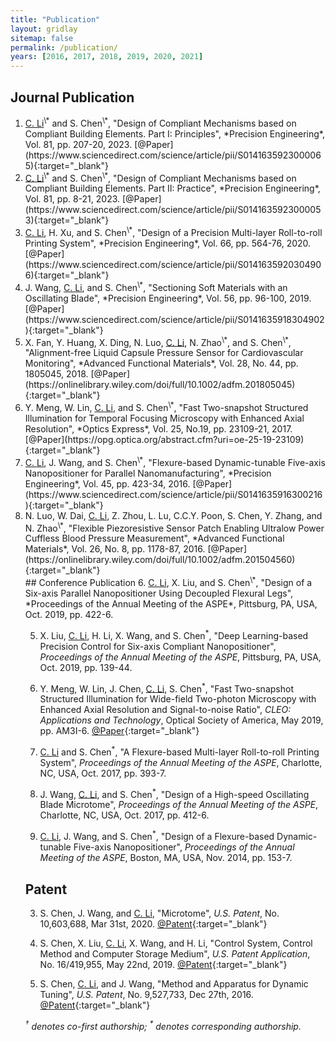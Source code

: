 ```yaml
---
title: "Publication"
layout: gridlay
sitemap: false
permalink: /publication/
years: [2016, 2017, 2018, 2019, 2020, 2021]
---
```


<style>
.jumbotron{
    padding:3%;
    padding-bottom:10px;
    padding-top:10px;
    margin-top:10px;
    margin-bottom:30px;
}
</style>

## Journal Publication
<ol class="reversed reverse-list">
<li><u>C. Li</u><sup>\*</sup> and S. Chen<sup>\*</sup>, "Design of Compliant Mechanisms based on Compliant Building Elements. Part I: Principles", *Precision Engineering*, Vol. 81, pp. 207-20, 2023.
[@Paper](https://www.sciencedirect.com/science/article/pii/S0141635923000065){:target="_blank"}
</li>
<li><u>C. Li</u><sup>\*</sup> and S. Chen<sup>\*</sup>, "Design of Compliant Mechanisms based on Compliant Building Elements. Part II: Practice", *Precision Engineering*, Vol. 81, pp. 8-21, 2023.
[@Paper](https://www.sciencedirect.com/science/article/pii/S0141635923000053){:target="_blank"}
</li>
<li><u>C. Li</u>, H. Xu, and S. Chen<sup>\*</sup>, "Design of a Precision Multi-layer Roll-to-roll Printing System", *Precision Engineering*, Vol. 66, pp. 564-76, 2020.
[@Paper](https://www.sciencedirect.com/science/article/pii/S0141635920304906){:target="_blank"}
</li>
<li>J. Wang, <u>C. Li</u>, and S. Chen<sup>\*</sup>, "Sectioning Soft Materials with an Oscillating Blade", *Precision Engineering*, Vol. 56, pp. 96-100, 2019.
[@Paper](https://www.sciencedirect.com/science/article/pii/S0141635918304902){:target="_blank"}
</li>
<li>X. Fan, Y. Huang, X. Ding, N. Luo, <u>C. Li</u>, N. Zhao<sup>\*</sup>, and S. Chen<sup>\*</sup>, "Alignment-free Liquid Capsule Pressure Sensor for Cardiovascular Monitoring", *Advanced Functional Materials*, Vol. 28, No. 44, pp. 1805045, 2018.
[@Paper](https://onlinelibrary.wiley.com/doi/full/10.1002/adfm.201805045){:target="_blank"}
</li>
<li>Y. Meng, W. Lin, <u>C. Li</u>, and S. Chen<sup>\*</sup>, "Fast Two-snapshot Structured Illumination for Temporal Focusing Microscopy with Enhanced Axial Resolution", *Optics Express*, Vol. 25, No.19, pp. 23109-21, 2017.
[@Paper](https://opg.optica.org/abstract.cfm?uri=oe-25-19-23109){:target="_blank"}
</li>
<li><u>C. Li</u>, J. Wang, and S. Chen<sup>\*</sup>, "Flexure-based Dynamic-tunable Five-axis Nanopositioner for Parallel Nanomanufacturing", *Precision Engineering*, Vol. 45, pp. 423-34, 2016.
[@Paper](https://www.sciencedirect.com/science/article/pii/S0141635916300216){:target="_blank"}
</li>
<li>N. Luo, W. Dai, <u>C. Li</u>, Z. Zhou, L. Lu, C.C.Y. Poon, S. Chen, Y. Zhang, and N. Zhao<sup>\*</sup>, "Flexible Piezoresistive Sensor Patch Enabling Ultralow Power Cuffless Blood Pressure Measurement", *Advanced Functional Materials*, Vol. 26, No. 8, pp. 1178-87, 2016.
[@Paper](https://onlinelibrary.wiley.com/doi/full/10.1002/adfm.201504560){:target="_blank"}
</li>
## Conference Publication
6. <u>C. Li</u>, X. Liu, and S. Chen<sup>\*</sup>, "Design of a Six-axis Parallel Nanopositioner Using Decoupled Flexural Legs", *Proceedings of the Annual Meeting of the ASPE*, Pittsburg, PA, USA, Oct. 2019, pp. 422-6.

5. X. Liu, <u>C. Li</u>, H. Li, X. Wang, and S. Chen<sup>\*</sup>, "Deep Learning-based Precision Control for Six-axis Compliant Nanopositioner", *Proceedings of the Annual Meeting of the ASPE*, Pittsburg, PA, USA, Oct. 2019, pp. 139-44.

4. Y. Meng, W. Lin, J. Chen, <u>C. Li</u>, S. Chen<sup>\*</sup>, "Fast Two-snapshot Structured Illumination for Wide-field Two-photon Microscopy with Enhanced Axial Resolution and Signal-to-noise Ratio", *CLEO: Applications and Technology*, Optical Society of America, May 2019, pp. AM3I-6.
[@Paper](https://ieeexplore.ieee.org/abstract/document/8749995){:target="_blank"}

3. <u>C. Li</u> and S. Chen<sup>\*</sup>, "A Flexure-based Multi-layer Roll-to-roll Printing System", *Proceedings of the Annual Meeting of the ASPE*, Charlotte, NC, USA, Oct. 2017, pp. 393-7.

2. J. Wang, <u>C. Li</u>, and S. Chen<sup>\*</sup>, "Design of a High-speed Oscillating Blade Microtome", *Proceedings of the Annual Meeting of the ASPE*, Charlotte, NC, USA, Oct. 2017, pp. 412-6.

1. <u>C. Li</u>, J. Wang, and S. Chen<sup>\*</sup>, "Design of a Flexure-based Dynamic-tunable Five-axis Nanopositioner", *Proceedings of the Annual Meeting of the ASPE*, Boston, MA, USA, Nov. 2014, pp. 153-7.

## Patent
3. S. Chen, J. Wang, and <u>C. Li</u>, "Microtome", *U.S. Patent*, No. 10,603,688, Mar 31st, 2020.
[@Patent](https://patents.google.com/patent/US10603688B2/en){:target="_blank"}

2. S. Chen, X. Liu, <u>C. Li</u>, X. Wang, and H. Li, "Control System, Control Method and Computer Storage Medium", *U.S. Patent Application*, No. 16/419,955, May 22nd, 2019.
[@Patent](https://patents.google.com/patent/US20200371481A1/en){:target="_blank"}

1. S. Chen, <u>C. Li</u>, and J. Wang, "Method and Apparatus for Dynamic Tuning", *U.S. Patent*, No. 9,527,733, Dec 27th, 2016.
[@Patent](https://patents.google.com/patent/US9527733B2/en){:target="_blank"}

_<sup>&dagger;</sup> denotes co-first authorship; <sup>\*</sup> denotes corresponding authorship._
